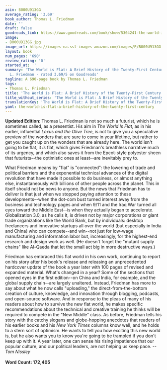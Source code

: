 ```yaml
---
asin: B000U913GG
average_rating: '3.69'
book_author: Thomas L. Friedman
date: ''
draft: false
goodreads_link: https://www.goodreads.com/book/show/5304241-the-world-is-flat
image:
- B000U913GG.jpg
image_url: https://images-na.ssl-images-amazon.com/images/P/B000U913GG.01._SCLZZZZZZZ.jpg
layout: book
num_pages: '690'
review_rating: '0'
started_at: ''
summary: 'The World is Flat: A Brief History of the Twenty-First Century by Thomas
  L. Friedman - rated 3.69/5 on Goodreads'
tagline: A 690-page book by Thomas L. Friedman
tags:
- Thomas L. Friedman
title: 'The World is Flat: A Brief History of the Twenty-First Century'
title_without_series: 'The World is Flat: A Brief History of the Twenty-First Century'
translationKey: 'The World is Flat: A Brief History of the Twenty-First Century'
yaml: the-world-is-flat-a-brief-history-of-the-twenty-first-century
---
```


<b>Updated Edition</b>: Thomas L. Friedman is not so much a futurist, which he is sometimes called, as a presentist. His aim in <i>The World Is Flat</i>, as in his earlier, influential <i>Lexus and the Olive Tree</i>, is not to give you a speculative preview of the wonders that are sure to come in your lifetime, but rather to get you caught up on the wonders that are already here. The world isn't going to be flat, it <i>is</i> flat, which gives Friedman's breathless narrative much of its urgency, and which also saves it from the Epcot-style polyester sheen that futurists--the optimistic ones at least--are inevitably prey to. <p> What Friedman means by "flat" is "connected": the lowering of trade and political barriers and the exponential technical advances of the digital revolution that have made it possible to do business, or almost anything else, instantaneously with billions of other people across the planet. This in itself should not be news to anyone. But the news that Friedman has to deliver is that just when we stopped paying attention to these developments--when the dot-com bust turned interest away from the business and technology pages and when 9/11 and the Iraq War turned all eyes toward the Middle East--is when they actually began to accelerate. Globalization 3.0, as he calls it, is driven not by major corporations or giant trade organizations like the World Bank, but by individuals: desktop freelancers and innovative startups all over the world (but especially in India and China) who can compete--and win--not just for low-wage manufacturing and information labor but, increasingly, for the highest-end research and design work as well. (He doesn't forget the "mutant supply chains" like Al-Qaeda that let the small act big in more destructive ways.) </p><p> Friedman has embraced this flat world in his own work, continuing to report on his story after his book's release and releasing an unprecedented hardcover update of the book a year later with 100 pages of revised and expanded material. What's changed in a year? Some of the sections that opened eyes in the first edition--on China and India, for example, and the global supply chain--are largely unaltered. Instead, Friedman has more to say about what he now calls "uploading," the direct-from-the-bottom creation of culture, knowledge, and innovation through blogging, podcasts, and open-source software. And in response to the pleas of many of his readers about how to survive the new flat world, he makes specific recommendations about the technical and creative training he thinks will be required to compete in the "New Middle" class. As before, Friedman tells his story with the catchy slogans and globe-hopping anecdotes that readers of his earlier books and his <i>New York Times</i> columns know well, and he holds to a stern sort of optimism. He wants to tell you how exciting this new world is, but he also wants you to know you're going to be trampled if you don't keep up with it. A year later, one can sense his rising impatience that our popular culture, and our political leaders, are not helping us keep pace. <i>--Tom Nissley</i><br /><br /><b>Word Count: 172,405</b></p>